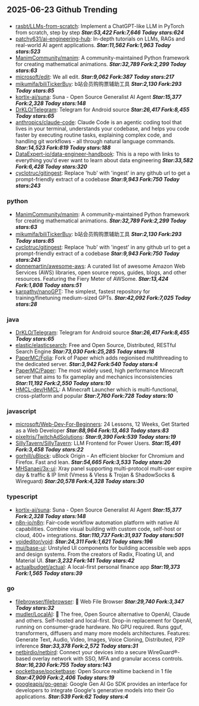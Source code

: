## 2025-06-23 Github Trending

### 
* [rasbt/LLMs-from-scratch](https://github.com/rasbt/LLMs-from-scratch): Implement a ChatGPT-like LLM in PyTorch from scratch, step by step ***Star:53,422 Fork:7,646 Today stars:624***
* [patchy631/ai-engineering-hub](https://github.com/patchy631/ai-engineering-hub): In-depth tutorials on LLMs, RAGs and real-world AI agent applications. ***Star:11,562 Fork:1,963 Today stars:523***
* [ManimCommunity/manim](https://github.com/ManimCommunity/manim): A community-maintained Python framework for creating mathematical animations. ***Star:32,789 Fork:2,299 Today stars:63***
* [microsoft/edit](https://github.com/microsoft/edit): We all edit. ***Star:9,062 Fork:387 Today stars:217***
* [mikumifa/biliTickerBuy](https://github.com/mikumifa/biliTickerBuy): b站会员购购票辅助工具 ***Star:2,130 Fork:293 Today stars:85***
* [kortix-ai/suna](https://github.com/kortix-ai/suna): Suna - Open Source Generalist AI Agent ***Star:15,377 Fork:2,328 Today stars:148***
* [DrKLO/Telegram](https://github.com/DrKLO/Telegram): Telegram for Android source ***Star:26,417 Fork:8,455 Today stars:65***
* [anthropics/claude-code](https://github.com/anthropics/claude-code): Claude Code is an agentic coding tool that lives in your terminal, understands your codebase, and helps you code faster by executing routine tasks, explaining complex code, and handling git workflows - all through natural language commands. ***Star:14,523 Fork:819 Today stars:188***
* [DataExpert-io/data-engineer-handbook](https://github.com/DataExpert-io/data-engineer-handbook): This is a repo with links to everything you'd ever want to learn about data engineering ***Star:33,582 Fork:6,428 Today stars:320***
* [cyclotruc/gitingest](https://github.com/cyclotruc/gitingest): Replace 'hub' with 'ingest' in any github url to get a prompt-friendly extract of a codebase ***Star:9,943 Fork:750 Today stars:243***

### python
* [ManimCommunity/manim](https://github.com/ManimCommunity/manim): A community-maintained Python framework for creating mathematical animations. ***Star:32,789 Fork:2,299 Today stars:63***
* [mikumifa/biliTickerBuy](https://github.com/mikumifa/biliTickerBuy): b站会员购购票辅助工具 ***Star:2,130 Fork:293 Today stars:85***
* [cyclotruc/gitingest](https://github.com/cyclotruc/gitingest): Replace 'hub' with 'ingest' in any github url to get a prompt-friendly extract of a codebase ***Star:9,943 Fork:750 Today stars:243***
* [donnemartin/awesome-aws](https://github.com/donnemartin/awesome-aws): A curated list of awesome Amazon Web Services (AWS) libraries, open source repos, guides, blogs, and other resources. Featuring the Fiery Meter of AWSome. ***Star:13,424 Fork:1,808 Today stars:51***
* [karpathy/nanoGPT](https://github.com/karpathy/nanoGPT): The simplest, fastest repository for training/finetuning medium-sized GPTs. ***Star:42,092 Fork:7,025 Today stars:28***

### java
* [DrKLO/Telegram](https://github.com/DrKLO/Telegram): Telegram for Android source ***Star:26,417 Fork:8,455 Today stars:65***
* [elastic/elasticsearch](https://github.com/elastic/elasticsearch): Free and Open Source, Distributed, RESTful Search Engine ***Star:73,030 Fork:25,285 Today stars:18***
* [PaperMC/Folia](https://github.com/PaperMC/Folia): Fork of Paper which adds regionised multithreading to the dedicated server. ***Star:3,942 Fork:540 Today stars:4***
* [PaperMC/Paper](https://github.com/PaperMC/Paper): The most widely used, high performance Minecraft server that aims to fix gameplay and mechanics inconsistencies ***Star:11,192 Fork:2,550 Today stars:10***
* [HMCL-dev/HMCL](https://github.com/HMCL-dev/HMCL): A Minecraft Launcher which is multi-functional, cross-platform and popular ***Star:7,760 Fork:728 Today stars:10***

### javascript
* [microsoft/Web-Dev-For-Beginners](https://github.com/microsoft/Web-Dev-For-Beginners): 24 Lessons, 12 Weeks, Get Started as a Web Developer ***Star:88,964 Fork:13,463 Today stars:83***
* [pixeltris/TwitchAdSolutions](https://github.com/pixeltris/TwitchAdSolutions):  ***Star:9,390 Fork:539 Today stars:19***
* [SillyTavern/SillyTavern](https://github.com/SillyTavern/SillyTavern): LLM Frontend for Power Users. ***Star:15,491 Fork:3,458 Today stars:22***
* [gorhill/uBlock](https://github.com/gorhill/uBlock): uBlock Origin - An efficient blocker for Chromium and Firefox. Fast and lean. ***Star:54,665 Fork:3,533 Today stars:20***
* [MHSanaei/3x-ui](https://github.com/MHSanaei/3x-ui): Xray panel supporting multi-protocol multi-user expire day & traffic & IP limit (Vmess & Vless & Trojan & ShadowSocks & Wireguard) ***Star:20,578 Fork:4,328 Today stars:30***

### typescript
* [kortix-ai/suna](https://github.com/kortix-ai/suna): Suna - Open Source Generalist AI Agent ***Star:15,377 Fork:2,328 Today stars:148***
* [n8n-io/n8n](https://github.com/n8n-io/n8n): Fair-code workflow automation platform with native AI capabilities. Combine visual building with custom code, self-host or cloud, 400+ integrations. ***Star:110,737 Fork:31,937 Today stars:501***
* [voideditor/void](https://github.com/voideditor/void):  ***Star:24,311 Fork:1,621 Today stars:196***
* [mui/base-ui](https://github.com/mui/base-ui): Unstyled UI components for building accessible web apps and design systems. From the creators of Radix, Floating UI, and Material UI. ***Star:3,232 Fork:141 Today stars:42***
* [actualbudget/actual](https://github.com/actualbudget/actual): A local-first personal finance app ***Star:19,373 Fork:1,565 Today stars:39***

### go
* [filebrowser/filebrowser](https://github.com/filebrowser/filebrowser): 📂 Web File Browser ***Star:29,740 Fork:3,347 Today stars:32***
* [mudler/LocalAI](https://github.com/mudler/LocalAI): 🤖 The free, Open Source alternative to OpenAI, Claude and others. Self-hosted and local-first. Drop-in replacement for OpenAI, running on consumer-grade hardware. No GPU required. Runs gguf, transformers, diffusers and many more models architectures. Features: Generate Text, Audio, Video, Images, Voice Cloning, Distributed, P2P inference ***Star:33,378 Fork:2,572 Today stars:31***
* [netbirdio/netbird](https://github.com/netbirdio/netbird): Connect your devices into a secure WireGuard®-based overlay network with SSO, MFA and granular access controls. ***Star:16,230 Fork:755 Today stars:143***
* [pocketbase/pocketbase](https://github.com/pocketbase/pocketbase): Open Source realtime backend in 1 file ***Star:47,909 Fork:2,406 Today stars:19***
* [googleapis/go-genai](https://github.com/googleapis/go-genai): Google Gen AI Go SDK provides an interface for developers to integrate Google's generative models into their Go applications. ***Star:539 Fork:62 Today stars:4***
